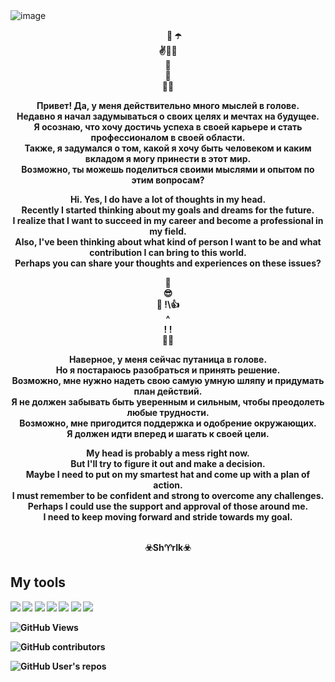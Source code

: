 <img src="https://res.cloudinary.com/dxcgfa3e2/image/upload/v1737904115/images/iqjlf2ywbpammulpiisl.png" alt="image">
<b>
<p align="center">&nbsp;&nbsp;&nbsp;&nbsp;&nbsp;&nbsp;🎩 ☂️  
<br>✌️🎲🤞  
<br>🧣  
<br>👖  
<br>👞👞  

<p align="center">Привет! Да, у меня действительно много мыслей в голове.  
<br>Недавно я начал задумываться о своих целях и мечтах на будущее.  
<br>Я осознаю, что хочу достичь успеха в своей карьере и стать профессионалом в своей области.  
<br>Также, я задумался о том, какой я хочу быть человеком и каким вкладом я могу принести в этот мир.  
<br>Возможно, ты можешь поделиться своими мыслями и опытом по этим вопросам?

<p align="center">Hi. Yes, I do have a lot of thoughts in my head.
<br>Recently I started thinking about my goals and dreams for the future.
<br>I realize that I want to succeed in my career and become a professional in my field.
<br>Also, I've been thinking about what kind of person I want to be and what contribution I can bring to this world.
<br>Perhaps you can share your thoughts and experiences on these issues?

<p align="center">🎩
<br>😎
<br>💪 !\👍
<br>^
<br>!  !
<br>👞👞

<p align="center">Наверное, у меня сейчас путаница в голове.
<br>Но я постараюсь разобраться и принять решение.
<br>Возможно, мне нужно надеть свою самую умную шляпу и придумать план действий.
<br>Я не должен забывать быть уверенным и сильным, чтобы преодолеть любые трудности.
<br>Возможно, мне пригодится поддержка и одобрение окружающих.
<br>Я должен идти вперед и шагать к своей цели.

<p align="center">My head is probably a mess right now.
<br>But I'll try to figure it out and make a decision.
<br>Maybe I need to put on my smartest hat and come up with a plan of action.
<br>I must remember to be confident and strong to overcome any challenges.
<br>Perhaps I could use the support and approval of those around me.
<br>I need to keep moving forward and stride towards my goal.

<p align="center">
<br>☣️Sh♈rIk☣️

###
<h2 align="left">My tools</h2>
<img src="https://res.cloudinary.com/dxcgfa3e2/image/upload/v1738695707/images/zuhw7wta7zjfdcw2xi94.ico">
<img src="https://res.cloudinary.com/dxcgfa3e2/image/upload/v1738695707/images/bfvcbtrwq7kiae8rxdj5.png">
<img src="https://res.cloudinary.com/dxcgfa3e2/image/upload/v1738695707/images/akfmcrijvhqlqgpu5hso.png">
<img src="https://res.cloudinary.com/dxcgfa3e2/image/upload/v1738695707/images/h6hss76lt4k2fw2obgh0.ico">
<img src="https://res.cloudinary.com/dxcgfa3e2/image/upload/v1738695707/images/ecabpg1pks0kprxfr89o.png">
<img src="https://res.cloudinary.com/dxcgfa3e2/image/upload/v1738695706/images/yt2dwjuttmgrv5ytldmy.png">
<img src="https://res.cloudinary.com/dxcgfa3e2/image/upload/v1738695706/images/blvge8ws9hjupsgxvzvd.png">


![GitHub Views](https://komarev.com/ghpvc/?username=Vasilivi4&color=blue)

![GitHub contributors](https://img.shields.io/github/contributors/Vasilivi4/money_man)

![GitHub User's repos](https://img.shields.io/github/repo-count/Vasilivi4)